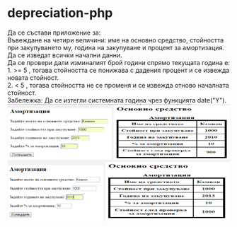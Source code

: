 # depreciation-php
Да се състави приложение за:
<br>Въвеждане на четири величини: име на основно средство, стойността при закупуването му, година на закупуване и процент за амортизация. 
<br>Да се изведат всички начални данни.
<br>Да се провери дали изминалият брой години спрямо текущата година е:
<br>1. >= 5 , тогава стойността се понижава с дадения процент и се извежда новата стойност.
<br>2. < 5 , тогава стойността не се променя и се извежда отново началната стойност.
<br>Забележка: Да се изтегли системната година чрез функцията date("Y").
<img src="Screenshots.png">
